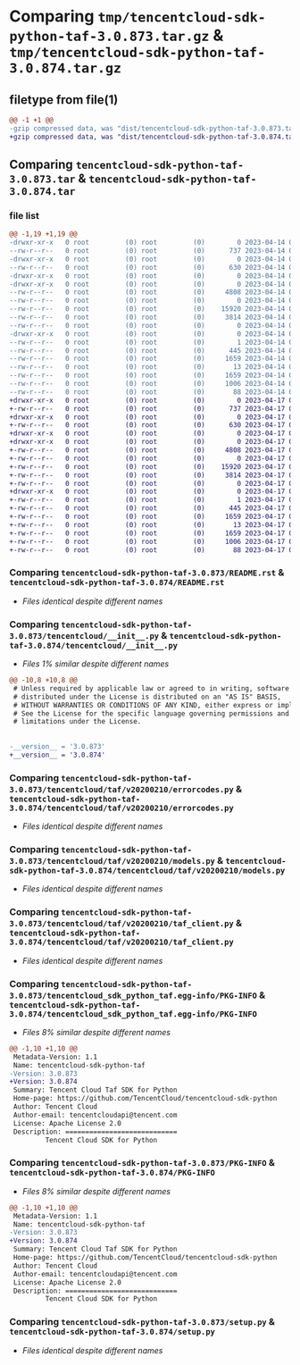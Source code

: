 # Comparing `tmp/tencentcloud-sdk-python-taf-3.0.873.tar.gz` & `tmp/tencentcloud-sdk-python-taf-3.0.874.tar.gz`

## filetype from file(1)

```diff
@@ -1 +1 @@
-gzip compressed data, was "dist/tencentcloud-sdk-python-taf-3.0.873.tar", last modified: Fri Apr 14 00:52:25 2023, max compression
+gzip compressed data, was "dist/tencentcloud-sdk-python-taf-3.0.874.tar", last modified: Mon Apr 17 00:45:44 2023, max compression
```

## Comparing `tencentcloud-sdk-python-taf-3.0.873.tar` & `tencentcloud-sdk-python-taf-3.0.874.tar`

### file list

```diff
@@ -1,19 +1,19 @@
-drwxr-xr-x   0 root         (0) root         (0)        0 2023-04-14 00:52:25.000000 tencentcloud-sdk-python-taf-3.0.873/
--rw-r--r--   0 root         (0) root         (0)      737 2023-04-14 00:52:25.000000 tencentcloud-sdk-python-taf-3.0.873/README.rst
-drwxr-xr-x   0 root         (0) root         (0)        0 2023-04-14 00:52:25.000000 tencentcloud-sdk-python-taf-3.0.873/tencentcloud/
--rw-r--r--   0 root         (0) root         (0)      630 2023-04-14 00:52:25.000000 tencentcloud-sdk-python-taf-3.0.873/tencentcloud/__init__.py
-drwxr-xr-x   0 root         (0) root         (0)        0 2023-04-14 00:52:25.000000 tencentcloud-sdk-python-taf-3.0.873/tencentcloud/taf/
-drwxr-xr-x   0 root         (0) root         (0)        0 2023-04-14 00:52:25.000000 tencentcloud-sdk-python-taf-3.0.873/tencentcloud/taf/v20200210/
--rw-r--r--   0 root         (0) root         (0)     4808 2023-04-14 00:52:25.000000 tencentcloud-sdk-python-taf-3.0.873/tencentcloud/taf/v20200210/errorcodes.py
--rw-r--r--   0 root         (0) root         (0)        0 2023-04-14 00:52:25.000000 tencentcloud-sdk-python-taf-3.0.873/tencentcloud/taf/v20200210/__init__.py
--rw-r--r--   0 root         (0) root         (0)    15920 2023-04-14 00:52:25.000000 tencentcloud-sdk-python-taf-3.0.873/tencentcloud/taf/v20200210/models.py
--rw-r--r--   0 root         (0) root         (0)     3814 2023-04-14 00:52:25.000000 tencentcloud-sdk-python-taf-3.0.873/tencentcloud/taf/v20200210/taf_client.py
--rw-r--r--   0 root         (0) root         (0)        0 2023-04-14 00:52:25.000000 tencentcloud-sdk-python-taf-3.0.873/tencentcloud/taf/__init__.py
-drwxr-xr-x   0 root         (0) root         (0)        0 2023-04-14 00:52:25.000000 tencentcloud-sdk-python-taf-3.0.873/tencentcloud_sdk_python_taf.egg-info/
--rw-r--r--   0 root         (0) root         (0)        1 2023-04-14 00:52:25.000000 tencentcloud-sdk-python-taf-3.0.873/tencentcloud_sdk_python_taf.egg-info/dependency_links.txt
--rw-r--r--   0 root         (0) root         (0)      445 2023-04-14 00:52:25.000000 tencentcloud-sdk-python-taf-3.0.873/tencentcloud_sdk_python_taf.egg-info/SOURCES.txt
--rw-r--r--   0 root         (0) root         (0)     1659 2023-04-14 00:52:25.000000 tencentcloud-sdk-python-taf-3.0.873/tencentcloud_sdk_python_taf.egg-info/PKG-INFO
--rw-r--r--   0 root         (0) root         (0)       13 2023-04-14 00:52:25.000000 tencentcloud-sdk-python-taf-3.0.873/tencentcloud_sdk_python_taf.egg-info/top_level.txt
--rw-r--r--   0 root         (0) root         (0)     1659 2023-04-14 00:52:25.000000 tencentcloud-sdk-python-taf-3.0.873/PKG-INFO
--rw-r--r--   0 root         (0) root         (0)     1006 2023-04-14 00:52:25.000000 tencentcloud-sdk-python-taf-3.0.873/setup.py
--rw-r--r--   0 root         (0) root         (0)       88 2023-04-14 00:52:25.000000 tencentcloud-sdk-python-taf-3.0.873/setup.cfg
+drwxr-xr-x   0 root         (0) root         (0)        0 2023-04-17 00:45:44.000000 tencentcloud-sdk-python-taf-3.0.874/
+-rw-r--r--   0 root         (0) root         (0)      737 2023-04-17 00:45:44.000000 tencentcloud-sdk-python-taf-3.0.874/README.rst
+drwxr-xr-x   0 root         (0) root         (0)        0 2023-04-17 00:45:44.000000 tencentcloud-sdk-python-taf-3.0.874/tencentcloud/
+-rw-r--r--   0 root         (0) root         (0)      630 2023-04-17 00:45:44.000000 tencentcloud-sdk-python-taf-3.0.874/tencentcloud/__init__.py
+drwxr-xr-x   0 root         (0) root         (0)        0 2023-04-17 00:45:44.000000 tencentcloud-sdk-python-taf-3.0.874/tencentcloud/taf/
+drwxr-xr-x   0 root         (0) root         (0)        0 2023-04-17 00:45:44.000000 tencentcloud-sdk-python-taf-3.0.874/tencentcloud/taf/v20200210/
+-rw-r--r--   0 root         (0) root         (0)     4808 2023-04-17 00:45:44.000000 tencentcloud-sdk-python-taf-3.0.874/tencentcloud/taf/v20200210/errorcodes.py
+-rw-r--r--   0 root         (0) root         (0)        0 2023-04-17 00:45:44.000000 tencentcloud-sdk-python-taf-3.0.874/tencentcloud/taf/v20200210/__init__.py
+-rw-r--r--   0 root         (0) root         (0)    15920 2023-04-17 00:45:44.000000 tencentcloud-sdk-python-taf-3.0.874/tencentcloud/taf/v20200210/models.py
+-rw-r--r--   0 root         (0) root         (0)     3814 2023-04-17 00:45:44.000000 tencentcloud-sdk-python-taf-3.0.874/tencentcloud/taf/v20200210/taf_client.py
+-rw-r--r--   0 root         (0) root         (0)        0 2023-04-17 00:45:44.000000 tencentcloud-sdk-python-taf-3.0.874/tencentcloud/taf/__init__.py
+drwxr-xr-x   0 root         (0) root         (0)        0 2023-04-17 00:45:44.000000 tencentcloud-sdk-python-taf-3.0.874/tencentcloud_sdk_python_taf.egg-info/
+-rw-r--r--   0 root         (0) root         (0)        1 2023-04-17 00:45:44.000000 tencentcloud-sdk-python-taf-3.0.874/tencentcloud_sdk_python_taf.egg-info/dependency_links.txt
+-rw-r--r--   0 root         (0) root         (0)      445 2023-04-17 00:45:44.000000 tencentcloud-sdk-python-taf-3.0.874/tencentcloud_sdk_python_taf.egg-info/SOURCES.txt
+-rw-r--r--   0 root         (0) root         (0)     1659 2023-04-17 00:45:44.000000 tencentcloud-sdk-python-taf-3.0.874/tencentcloud_sdk_python_taf.egg-info/PKG-INFO
+-rw-r--r--   0 root         (0) root         (0)       13 2023-04-17 00:45:44.000000 tencentcloud-sdk-python-taf-3.0.874/tencentcloud_sdk_python_taf.egg-info/top_level.txt
+-rw-r--r--   0 root         (0) root         (0)     1659 2023-04-17 00:45:44.000000 tencentcloud-sdk-python-taf-3.0.874/PKG-INFO
+-rw-r--r--   0 root         (0) root         (0)     1006 2023-04-17 00:45:44.000000 tencentcloud-sdk-python-taf-3.0.874/setup.py
+-rw-r--r--   0 root         (0) root         (0)       88 2023-04-17 00:45:44.000000 tencentcloud-sdk-python-taf-3.0.874/setup.cfg
```

### Comparing `tencentcloud-sdk-python-taf-3.0.873/README.rst` & `tencentcloud-sdk-python-taf-3.0.874/README.rst`

 * *Files identical despite different names*

### Comparing `tencentcloud-sdk-python-taf-3.0.873/tencentcloud/__init__.py` & `tencentcloud-sdk-python-taf-3.0.874/tencentcloud/__init__.py`

 * *Files 1% similar despite different names*

```diff
@@ -10,8 +10,8 @@
 # Unless required by applicable law or agreed to in writing, software
 # distributed under the License is distributed on an "AS IS" BASIS,
 # WITHOUT WARRANTIES OR CONDITIONS OF ANY KIND, either express or implied.
 # See the License for the specific language governing permissions and
 # limitations under the License.
 
 
-__version__ = '3.0.873'
+__version__ = '3.0.874'
```

### Comparing `tencentcloud-sdk-python-taf-3.0.873/tencentcloud/taf/v20200210/errorcodes.py` & `tencentcloud-sdk-python-taf-3.0.874/tencentcloud/taf/v20200210/errorcodes.py`

 * *Files identical despite different names*

### Comparing `tencentcloud-sdk-python-taf-3.0.873/tencentcloud/taf/v20200210/models.py` & `tencentcloud-sdk-python-taf-3.0.874/tencentcloud/taf/v20200210/models.py`

 * *Files identical despite different names*

### Comparing `tencentcloud-sdk-python-taf-3.0.873/tencentcloud/taf/v20200210/taf_client.py` & `tencentcloud-sdk-python-taf-3.0.874/tencentcloud/taf/v20200210/taf_client.py`

 * *Files identical despite different names*

### Comparing `tencentcloud-sdk-python-taf-3.0.873/tencentcloud_sdk_python_taf.egg-info/PKG-INFO` & `tencentcloud-sdk-python-taf-3.0.874/tencentcloud_sdk_python_taf.egg-info/PKG-INFO`

 * *Files 8% similar despite different names*

```diff
@@ -1,10 +1,10 @@
 Metadata-Version: 1.1
 Name: tencentcloud-sdk-python-taf
-Version: 3.0.873
+Version: 3.0.874
 Summary: Tencent Cloud Taf SDK for Python
 Home-page: https://github.com/TencentCloud/tencentcloud-sdk-python
 Author: Tencent Cloud
 Author-email: tencentcloudapi@tencent.com
 License: Apache License 2.0
 Description: ============================
         Tencent Cloud SDK for Python
```

### Comparing `tencentcloud-sdk-python-taf-3.0.873/PKG-INFO` & `tencentcloud-sdk-python-taf-3.0.874/PKG-INFO`

 * *Files 8% similar despite different names*

```diff
@@ -1,10 +1,10 @@
 Metadata-Version: 1.1
 Name: tencentcloud-sdk-python-taf
-Version: 3.0.873
+Version: 3.0.874
 Summary: Tencent Cloud Taf SDK for Python
 Home-page: https://github.com/TencentCloud/tencentcloud-sdk-python
 Author: Tencent Cloud
 Author-email: tencentcloudapi@tencent.com
 License: Apache License 2.0
 Description: ============================
         Tencent Cloud SDK for Python
```

### Comparing `tencentcloud-sdk-python-taf-3.0.873/setup.py` & `tencentcloud-sdk-python-taf-3.0.874/setup.py`

 * *Files identical despite different names*

